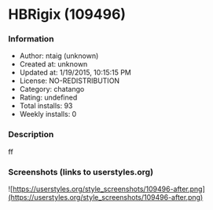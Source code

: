 # HBRigix (109496)

### Information
- Author: ntaig (unknown)
- Created at: unknown
- Updated at: 1/19/2015, 10:15:15 PM
- License: NO-REDISTRIBUTION
- Category: chatango
- Rating: undefined
- Total installs: 93
- Weekly installs: 0


### Description
ff


### Screenshots (links to userstyles.org)
![https://userstyles.org/style_screenshots/109496-after.png](https://userstyles.org/style_screenshots/109496-after.png)



